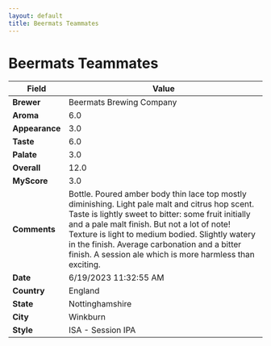 ```yaml
---
layout: default
title: Beermats Teammates
---
```


# Beermats Teammates

| Field         | Value                                                                                                   |
|---------------|---------------------------------------------------------------------------------------------------------|
| **Brewer**    | Beermats Brewing Company                                                                                        |
| **Aroma**     | 6.0                                                                                         |
| **Appearance**| 3.0                                                                                    |
| **Taste**     | 6.0                                                                                         |
| **Palate**    | 3.0                                                                                        |
| **Overall**   | 12.0                                                                                       |
| **MyScore**   | 3.0                                                                                       |
| **Comments**  | Bottle. Poured amber body thin lace top mostly diminishing. Light pale malt and citrus hop scent. Taste is lightly sweet to bitter: some fruit initially and a pale malt finish. But not a lot of note! Texture is light to medium bodied. Slightly watery in the finish. Average carbonation and a bitter finish. A session ale which is more harmless than exciting.                                                                                      |
| **Date**      | 6/19/2023 11:32:55 AM                                                                                          |
| **Country**   | England                                                                                       |
| **State**     | Nottinghamshire                                                                                         |
| **City**      | Winkburn                                                                                          |
| **Style**     | ISA - Session IPA                                                                                         |
